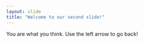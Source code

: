 ```yaml
---
layout: slide
title: "Welcome to our second slide!"
---
```

You are what you think.
Use the left arrow to go back!
